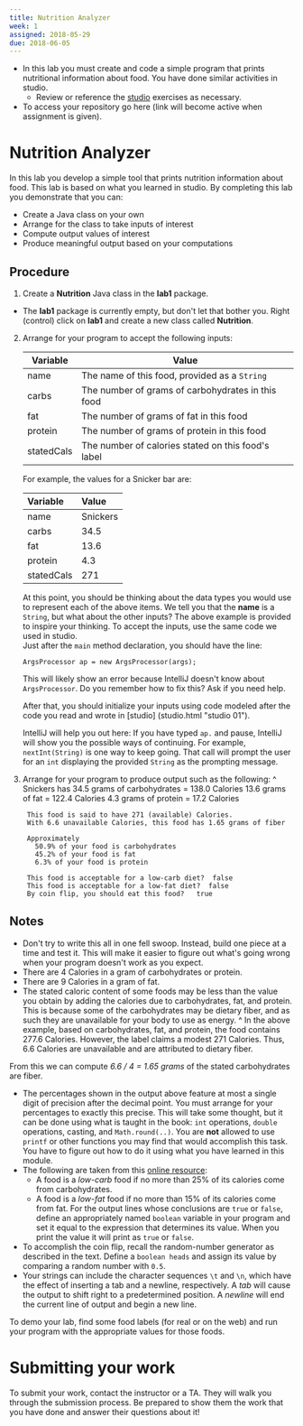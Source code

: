 ```yaml
---
title: Nutrition Analyzer
week: 1
assigned: 2018-05-29
due: 2018-06-05
---
```



* In this lab you must create and code a simple program that prints
nutritional information about food.  You have done similar activities
in studio.
  * Review or reference the [studio](../studio) exercises
  as necessary.
* To access your repository go here (link will become active when assignment is given).

# Nutrition Analyzer
In this lab you develop a simple tool that prints nutrition information about food. This lab is based on what you learned in studio. By completing this lab you demonstrate that you can:

* Create a Java class on your own
* Arrange for the class to take inputs of interest
* Compute output values of interest
* Produce meaningful output based on your computations


## Procedure
1. Create a **Nutrition** Java class in the **lab1** package.
  * The **lab1** package is currently empty, but don\'t let that bother you.  Right (control) click on **lab1** and create a new class called **Nutrition**.
2. Arrange for your program to accept the following inputs:

	| Variable      | Value                                              |
	| ------------- | -------------------------------------------------- |
	| name          | The name of this food, provided as a `String`      |
	| carbs         | The number of grams of carbohydrates in this food  |
	| fat           | The number of grams of fat in this food            |
	| protein       | The number of grams of protein in this food        |
	| statedCals    | The number of calories stated on this food\'s label |

	For example, the values for a Snicker bar are:

	| Variable      | Value         |
	| :------------ | :------------ |
	| name          | Snickers      |
	| carbs         | 34.5          |
	| fat           | 13.6          |
	| protein       | 4.3           |
	| statedCals    | 271           |

	At this point, you should be thinking about the data types you would use to represent each of the above
	items.  We tell you that the **name** is a `String`, but what about the other inputs?
	The above example is provided to inspire your thinking.
	To accept the inputs, use the same code we used in studio.  
	Just after the `main` method declaration, you should have the line:

	`ArgsProcessor ap = new ArgsProcessor(args);`

	This will likely show an error because IntelliJ doesn\'t know about `ArgsProcessor`.  Do you remember how to fix this?  Ask if you need help.

	After that, you should initialize your inputs using code modeled after the code you read and wrote in [studio] (studio.html "studio 01").

	IntelliJ will help you out here:  If you have typed `ap.` and pause, IntelliJ will show you the possible
	ways of continuing.  For example, `nextInt(String)` is one way to keep going.  That call will prompt the user for an `int` displaying the provided `String` as the prompting message.

3. Arrange for your program to produce output such as the following:
^
        Snickers has
        34.5 grams of carbohydrates = 138.0 Calories
        13.6 grams of fat = 122.4 Calories
        4.3 grams of protein = 17.2 Calories

        This food is said to have 271 (available) Calories.
        With 6.6 unavailable Calories, this food has 1.65 grams of fiber

        Approximately
          50.9% of your food is carbohydrates
          45.2% of your food is fat
          6.3% of your food is protein

        This food is acceptable for a low-carb diet?  false
        This food is acceptable for a low-fat diet?  false
        By coin flip, you should eat this food?   true

## Notes
* Don\'t try to write this all in one fell swoop. Instead, build one piece at a time and test it. This will make it easier to figure out what\'s going wrong when your program doesn\'t work as you expect.
* There are 4 Calories in a gram of carbohydrates or protein.
* There are 9 Calories in a gram of fat.
* The stated caloric content of some foods may be less than the value you obtain by adding the 
calories due to carbohydrates, fat, and protein. This is because some of the carbohydrates may 
be dietary fiber, and as such they are unavailable for your body to use as energy.
^
In the above example, based on carbohydrates, fat, and protein, the food contains 277.6 Calories.
However, the label claims a modest 271 Calories. Thus, 6.6 Calories are unavailable and are attributed to dietary fiber.

From this we can compute *6.6 / 4 = 1.65 grams* of the stated carbohydrates are fiber.

* The percentages shown in the output above feature at most a single digit of precision after 
the decimal point. You must arrange for your percentages to exactly this precise.
This will take some thought, but it can be done using what is taught in the book: `int` operations, `double` operations, casting, and `Math.round(..)`. You are **not** allowed to use `printf` or other functions you may find that would accomplish this task. You have to figure out how to do it using what you have learned in this module.
* The following are taken from this 
[online resource](http://www.freedieting.com/tools/nutrient_calculator.htm):
  * A food is a *low-carb* food if no more than 25% of its calories come from carbohydrates.  
  * A food is a *low-fat* food if no more than 15% of its calories come from fat. For the output lines whose conclusions are `true` or `false`, define an appropriately named `boolean` variable in your program and set it equal to the expression that determines its value. When you print the value it will print as `true` or `false`.
* To accomplish the coin flip, recall the random-number generator as described in the text. 
Define a `boolean heads` and assign its value by comparing a random number with `0.5`.
* Your strings can include the character sequences `\t` and `\n`, which have the effect of 
inserting a tab and a newline, respectively. A *tab* will cause the output to shift right to a predetermined position. A *newline* will end the current line of output and begin a new line.

To demo your lab, find some food labels (for real or on the web) and run your program with the appropriate values for those foods.

# Submitting your work

To submit your work, contact the instructor or a TA. They will walk you through the submission process. Be prepared to show them the work that you have done and answer their questions about it!

